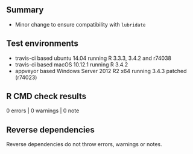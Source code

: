 ## Summary

* Minor change to ensure compatibility with `lubridate`

## Test environments

* travis-ci based ubuntu 14.04 running R 3.3.3, 3.4.2 and r74038 
* travis-ci based macOS 10.12.1 running R 3.4.2
* appveyor based Windows Server 2012 R2 x64 running 3.4.3 patched (r74023)

## R CMD check results

0 errors | 0 warnings | 0 note

## Reverse dependencies

Reverse dependencies do not throw errors, warnings or notes.
